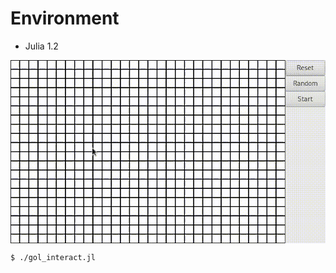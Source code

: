 # Environment
- Julia 1.2

<img src="../../screenshots/gameoflife_interact.gif" align="middle" />

```bash
$ ./gol_interact.jl
```
